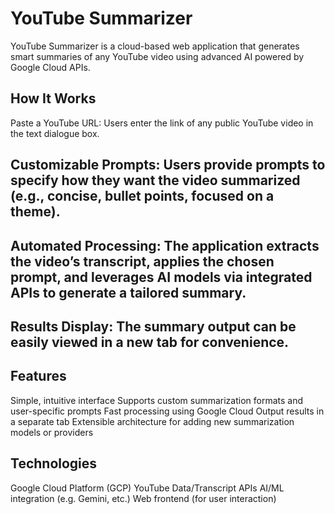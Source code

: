 # YouTube Summarizer
YouTube Summarizer is a cloud-based web application that generates smart summaries of any YouTube video using advanced AI powered by Google Cloud APIs.

## How It Works
Paste a YouTube URL: Users enter the link of any public YouTube video in the text dialogue box.

## Customizable Prompts: Users provide prompts to specify how they want the video summarized (e.g., concise, bullet points, focused on a theme).

## Automated Processing: The application extracts the video’s transcript, applies the chosen prompt, and leverages AI models via integrated APIs to generate a tailored summary.

## Results Display: The summary output can be easily viewed in a new tab for convenience.

## Features
Simple, intuitive interface
Supports custom summarization formats and user-specific prompts
Fast processing using Google Cloud
Output results in a separate tab
Extensible architecture for adding new summarization models or providers

## Technologies
Google Cloud Platform (GCP)
YouTube Data/Transcript APIs
AI/ML integration (e.g. Gemini, etc.)
Web frontend (for user interaction)
